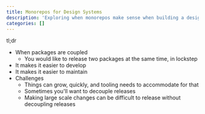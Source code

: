```yaml
---
title: Monorepos for Design Systems
description: 'Exploring when monorepos make sense when building a design system'
categories: []
---
```


tl;dr

- When packages are coupled
  - You would like to release two packages at the same time, in lockstep
- It makes it easier to develop
- It makes it easier to maintain
- Challenges
  - Things can grow, quickly, and tooling needs to accommodate for that
  - Sometimes you'll want to decouple releases
  - Making large scale changes can be difficult to release without decoupling releases
